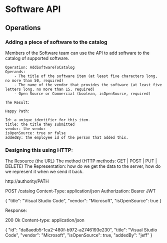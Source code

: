 # Software API


## Operations

### Adding a piece of software to the catalog
Members of the Software team can use the API to add software to the catalog of supported software.

```
Operation: AddSoftwareToCatalog
Operands:
    - The title of the software item (at least five characters long, no more than 50, required)
    - The name of the vendor that provides the software (at least five letters long, no more than 15, required)
    - Open Source or Commercial (boolean, isOpenSource, required)

The Result:

Happy Path:

Id: a unique identifier for this item.
title: the title they submitted
vendor: the vendor
isOpenSource: true or false
addedBy: the employee id of the person that added this.
```

### Designing this using HTTP:

The Resource (the URL)
The method (HTTP methods: GET | POST | PUT | DELETE)
The Representation: how do we get the data to the server, how do we represent it when we send it back.

http://authority/PATH

POST /catalog
Content-Type: application/json
Authorization: Bearer JWT

{
    "title": "Visual Studio Code",
    "vendor": "Microsoft",
    "isOpenSource": true
}


Response:

200 Ok 
Content-type: application/json

{
    "id": "da8aedb5-1ca2-480f-b972-a2746193e230",
    "title": "Visual Studio Code",
    "vendor": "Microsoft",
    "isOpenSource": true,
    "addedBy": "jeff"
}